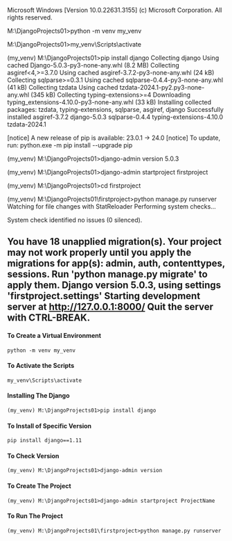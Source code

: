 Microsoft Windows [Version 10.0.22631.3155]
(c) Microsoft Corporation. All rights reserved.

M:\DjangoProjects01>python -m venv my_venv

M:\DjangoProjects01>my_venv\Scripts\activate

(my_venv) M:\DjangoProjects01>pip install django
Collecting django
  Using cached Django-5.0.3-py3-none-any.whl (8.2 MB)
Collecting asgiref<4,>=3.7.0
  Using cached asgiref-3.7.2-py3-none-any.whl (24 kB)
Collecting sqlparse>=0.3.1
  Using cached sqlparse-0.4.4-py3-none-any.whl (41 kB)
Collecting tzdata
  Using cached tzdata-2024.1-py2.py3-none-any.whl (345 kB)
Collecting typing-extensions>=4
  Downloading typing_extensions-4.10.0-py3-none-any.whl (33 kB)
Installing collected packages: tzdata, typing-extensions, sqlparse, asgiref, django
Successfully installed asgiref-3.7.2 django-5.0.3 sqlparse-0.4.4 typing-extensions-4.10.0 tzdata-2024.1

[notice] A new release of pip is available: 23.0.1 -> 24.0
[notice] To update, run: python.exe -m pip install --upgrade pip

 

(my_venv) M:\DjangoProjects01>django-admin version
5.0.3

(my_venv) M:\DjangoProjects01>django-admin startproject firstproject

 
(my_venv) M:\DjangoProjects01>cd firstproject

(my_venv) M:\DjangoProjects01\firstproject>python manage.py runserver
Watching for file changes with StatReloader
Performing system checks...

System check identified no issues (0 silenced).

You have 18 unapplied migration(s). Your project may not work properly until you apply the migrations for app(s): admin, auth, contenttypes, sessions.
Run 'python manage.py migrate' to apply them.
Django version 5.0.3, using settings 'firstproject.settings'
Starting development server at http://127.0.0.1:8000/
Quit the server with CTRL-BREAK.
------------------------------------------------------------------------------------------------------

#### To Create a Virtual Environment
```
python -m venv my_venv
```

#### To Activate the Scripts
```
my_venv\Scripts\activate
```

#### Installing The Django
```
(my_venv) M:\DjangoProjects01>pip install django
```
#### To Install of Specific Version
```
pip install django==1.11
```

####  To Check Version
```
(my_venv) M:\DjangoProjects01>django-admin version
```

#### To Create The Project
```
(my_venv) M:\DjangoProjects01>django-admin startproject ProjectName
```

#### To Run The Project
```
(my_venv) M:\DjangoProjects01\firstproject>python manage.py runserver
```


####
```
```


####
```
```



####
```
```



####
```
```



####
```
```




####
```
```























